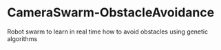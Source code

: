 # CameraSwarm-ObstacleAvoidance
Robot swarm to learn in real time how to avoid obstacles using genetic algorithms
